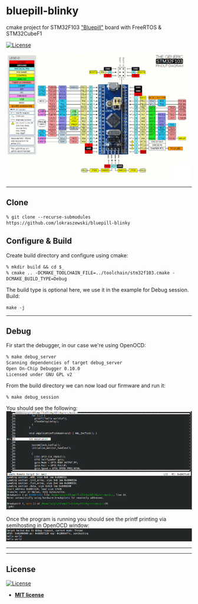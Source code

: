 # bluepill-blinky
cmake project for STM32F103 ["Bluepill"](https://stm32-base.org/boards/STM32F103C8T6-Blue-Pill.html) board with FreeRTOS & STM32CubeF1

[![License](http://img.shields.io/:license-mit-blue.svg?style=flat-square)](http://badges.mit-license.org)

![](png/pinout.png)


---

## Clone

```shell
% git clone --recurse-submodules https://github.com/lokraszewski/bluepill-blinky                 
```

## Configure & Build
Create build directory and configure using cmake:
```shell
% mkdir build && cd $_    
% cmake .. -DCMAKE_TOOLCHAIN_FILE=../toolchain/stm32f103.cmake -DCMAKE_BUILD_TYPE=Debug  
```
The build type is optional here, we use it in the example for Debug session. Build:
```shell
make -j
```


---


## Debug 
Fir start the debugger, in our case we're using OpenOCD:
```shell
% make debug_server
Scanning dependencies of target debug_server
Open On-Chip Debugger 0.10.0
Licensed under GNU GPL v2
```
From the build directory we can now load our firmware and run it:
```shell
% make debug_session
```
You should see the following:
![](png/gdb_session.png)

Once the program is running you should see the printf printing via semihosting in OpenOCD window:
![](png/semi_host_print.png)



---


---

## License
[![License](http://img.shields.io/:license-mit-blue.svg?style=flat-square)](http://badges.mit-license.org)
- **[MIT license](http://opensource.org/licenses/mit-license.php)**
